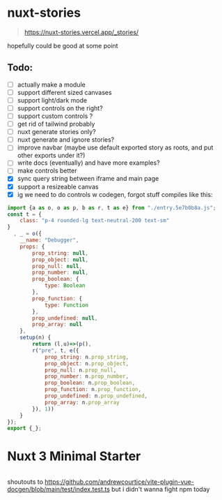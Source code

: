 # nuxt-stories

> https://nuxt-stories.vercel.app/_stories/

hopefully could be good at some point


## Todo:

- [ ] actually make a module
- [ ] support different sized canvases
- [ ] support light/dark mode
- [ ] support controls on the right?
- [ ] support custom controls ?
- [ ] get rid of tailwind probably
- [ ] nuxt generate stories only?
- [ ] nuxt generate and ignore stories?
- [ ] improve navbar (maybe use default exported story as roots, and put other exports under it?)
- [ ] write docs (eventually) and have more examples?
- [ ] make controls better
- [x] sync query string between iframe and main page
- [x] support a resizeable canvas
- [x] ig we need to do controls w codegen, forgot stuff compiles like this:
```js
import {a as o, o as p, b as r, t as e} from "./entry.5e7b0b8a.js";
const t = {
    class: "p-4 rounded-lg text-neutral-200 text-sm"
}
  , _ = o({
    __name: "Debugger",
    props: {
        prop_string: null,
        prop_object: null,
        prop_null: null,
        prop_number: null,
        prop_boolean: {
            type: Boolean
        },
        prop_function: {
            type: Function
        },
        prop_undefined: null,
        prop_array: null
    },
    setup(n) {
        return (l,u)=>(p(),
        r("pre", t, e({
            prop_string: n.prop_string,
            prop_object: n.prop_object,
            prop_null: n.prop_null,
            prop_number: n.prop_number,
            prop_boolean: n.prop_boolean,
            prop_function: n.prop_function,
            prop_undefined: n.prop_undefined,
            prop_array: n.prop_array
        }), 1))
    }
});
export {_};
```

<details>

<summary style="display: inline">

# Nuxt 3 Minimal Starter

</summary>

Look at the [Nuxt 3 documentation](https://nuxt.com/docs/getting-started/introduction) to learn more.

## Setup

Make sure to install the dependencies:

```bash
# yarn
yarn install

# npm
npm install

# pnpm
pnpm install --shamefully-hoist
```

## Development Server

Start the development server on http://localhost:3000

```bash
npm run dev
```

## Production

Build the application for production:

```bash
npm run build
```

Locally preview production build:

```bash
npm run preview
```

Check out the [deployment documentation](https://nuxt.com/docs/getting-started/deployment) for more information.

</details>

shoutouts to https://github.com/andrewcourtice/vite-plugin-vue-docgen/blob/main/test/index.test.ts but i didn't wanna fight npm today 